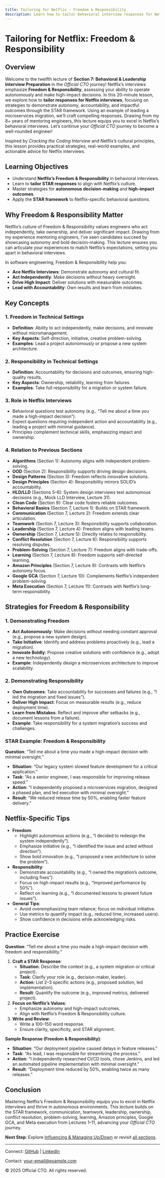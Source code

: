 ```yaml
---
title: Tailoring for Netflix - Freedom & Responsibility
description: Learn how to tailor behavioral interview responses for Netflix using the STAR framework, focusing on Freedom & Responsibility, with examples like leading a microservices migration.
---
```


# Tailoring for Netflix: Freedom & Responsibility

## Overview
Welcome to the twelfth lecture of **Section 7: Behavioral & Leadership Interview Preparation** in the *Official CTO* journey! Netflix’s interviews emphasize **Freedom & Responsibility**, assessing your ability to operate autonomously and make high-impact decisions. In this 20-minute lesson, we explore how to **tailor responses for Netflix interviews**, focusing on strategies to demonstrate autonomy, accountability, and impactful outcomes through the STAR framework. Using an example of leading a microservices migration, we’ll craft compelling responses. Drawing from my 8+ years of mentoring engineers, this lecture equips you to excel in Netflix’s behavioral interviews. Let’s continue your *Official CTO* journey to become a well-rounded engineer!

Inspired by *Cracking the Coding Interview* and Netflix’s cultural principles, this lesson provides practical strategies, real-world examples, and actionable advice for Netflix interviews.

## Learning Objectives
- Understand **Netflix’s Freedom & Responsibility** in behavioral interviews.
- Learn to **tailor STAR responses** to align with Netflix’s culture.
- Master strategies for **autonomous decision-making** and **high-impact outcomes**.
- Apply the **STAR framework** to Netflix-specific behavioral questions.

## Why Freedom & Responsibility Matter
Netflix’s culture of Freedom & Responsibility values engineers who act independently, take ownership, and deliver significant impact. Drawing from my experience mentoring engineers, I’ve seen candidates succeed by showcasing autonomy and bold decision-making. This lecture ensures you can articulate your experiences to match Netflix’s expectations, setting you apart in behavioral interviews.

In software engineering, Freedom & Responsibility help you:
- **Ace Netflix Interviews**: Demonstrate autonomy and cultural fit.
- **Act Independently**: Make decisions without heavy oversight.
- **Drive High Impact**: Deliver solutions with measurable outcomes.
- **Lead with Accountability**: Own results and learn from mistakes.

## Key Concepts
### 1. Freedom in Technical Settings
- **Definition**: Ability to act independently, make decisions, and innovate without micromanagement.
- **Key Aspects**: Self-direction, initiative, creative problem-solving.
- **Examples**: Lead a project autonomously or propose a new system architecture.

### 2. Responsibility in Technical Settings
- **Definition**: Accountability for decisions and outcomes, ensuring high-quality results.
- **Key Aspects**: Ownership, reliability, learning from failures.
- **Examples**: Take full responsibility for a migration or system failure.

### 3. Role in Netflix Interviews
- Behavioral questions test autonomy (e.g., “Tell me about a time you made a high-impact decision”).
- Expect questions requiring independent action and accountability (e.g., leading a project with minimal guidance).
- Principles complement technical skills, emphasizing impact and ownership.

### 4. Relation to Previous Sections
- **Algorithms** (Section 1): Autonomy aligns with independent problem-solving.
- **OOD** (Section 2): Responsibility supports driving design decisions.
- **Design Patterns** (Section 3): Freedom reflects innovative solutions.
- **Design Principles** (Section 4): Responsibility mirrors SOLID’s accountability.
- **HLD/LLD** (Sections 5–6): System design interviews test autonomous decisions (e.g., Mock LLD Interview, Lecture 31).
- **Clean Code** (Section 9): Clear code fosters reliable outcomes.
- **Behavioral Basics** (Section 7, Lecture 1): Builds on STAR framework.
- **Communication** (Section 7, Lecture 2): Freedom extends clear articulation.
- **Teamwork** (Section 7, Lecture 3): Responsibility supports collaboration.
- **Leadership** (Section 7, Lecture 4): Freedom aligns with leading teams.
- **Ownership** (Section 7, Lecture 5): Directly relates to responsibility.
- **Conflict Resolution** (Section 7, Lecture 6): Responsibility supports resolving disputes.
- **Problem-Solving** (Section 7, Lecture 7): Freedom aligns with trade-offs.
- **Learning** (Section 7, Lecture 8): Freedom supports self-directed learning.
- **Amazon Principles** (Section 7, Lecture 9): Contrasts with Netflix’s autonomy focus.
- **Google GCA** (Section 7, Lecture 10): Complements Netflix’s independent problem-solving.
- **Meta Execution** (Section 7, Lecture 11): Contrasts with Netflix’s long-term responsibility.

## Strategies for Freedom & Responsibility
### 1. Demonstrating Freedom
- **Act Autonomously**: Make decisions without needing constant approval (e.g., propose a new system design).
- **Take Initiative**: Identify and address problems proactively (e.g., lead a migration).
- **Innovate Boldly**: Propose creative solutions with confidence (e.g., adopt a new technology).
- **Example**: Independently design a microservices architecture to improve scalability.

### 2. Demonstrating Responsibility
- **Own Outcomes**: Take accountability for successes and failures (e.g., “I led the migration and fixed issues”).
- **Deliver High Impact**: Focus on measurable results (e.g., reduce deployment time).
- **Learn from Mistakes**: Reflect and improve after setbacks (e.g., document lessons from a failure).
- **Example**: Take responsibility for a system migration’s success and challenges.

### STAR Example: Freedom & Responsibility
**Question**: “Tell me about a time you made a high-impact decision with minimal oversight.”
- **Situation**: “Our legacy system slowed feature development for a critical application.”
- **Task**: “As a senior engineer, I was responsible for improving release speed.”
- **Action**: “I independently proposed a microservices migration, designed a phased plan, and led execution with minimal oversight.”
- **Result**: “We reduced release time by 50%, enabling faster feature delivery.”

## Netflix-Specific Tips
- **Freedom**:
  - Highlight autonomous actions (e.g., “I decided to redesign the system independently”).
  - Emphasize initiative (e.g., “I identified the issue and acted without direction”).
  - Show bold innovation (e.g., “I proposed a new architecture to solve the problem”).
- **Responsibility**:
  - Demonstrate accountability (e.g., “I owned the migration’s outcome, including fixes”).
  - Focus on high-impact results (e.g., “Improved performance by 50%”).
  - Reflect on learning (e.g., “I documented lessons to prevent future issues”).
- **General Tips**:
  - Avoid overemphasizing team reliance; focus on individual initiative.
  - Use metrics to quantify impact (e.g., reduced time, increased users).
  - Show confidence in decisions while acknowledging risks.

## Practice Exercise
**Question**: “Tell me about a time you made a high-impact decision with freedom and responsibility.”
1. **Craft a STAR Response**:
   - **Situation**: Describe the context (e.g., a system migration or critical project).
   - **Task**: Clarify your role (e.g., decision-maker, leader).
   - **Action**: List 2–3 specific actions (e.g., proposed solution, led implementation).
   - **Result**: Quantify the outcome (e.g., improved metrics, delivered project).
2. **Focus on Netflix’s Values**:
   - Emphasize autonomy and high-impact outcomes.
   - Align with Netflix’s Freedom & Responsibility culture.
3. **Write and Review**:
   - Write a 100–150 word response.
   - Ensure clarity, specificity, and STAR alignment.

**Sample Response (Freedom & Responsibility)**:
- **Situation**: “Our deployment pipeline caused delays in feature releases.”
- **Task**: “As lead, I was responsible for streamlining the process.”
- **Action**: “I independently researched CI/CD tools, chose Jenkins, and led an automated pipeline implementation with minimal oversight.”
- **Result**: “Deployment time reduced by 50%, enabling twice as many releases.”

## Conclusion
Mastering Netflix’s Freedom & Responsibility equips you to excel in Netflix interviews and thrive in autonomous environments. This lecture builds on the STAR framework, communication, teamwork, leadership, ownership, conflict resolution, problem-solving, learning, Amazon principles, Google GCA, and Meta execution from Lectures 1–11, advancing your *Official CTO* journey.

**Next Step**: Explore [Influencing & Managing Up/Down](/sections/behavioral/influencing-managing) or revisit [all sections](/sections/).

---

<footer>
  <p>Connect: <a href="https://github.com/your-profile">GitHub</a> | <a href="https://linkedin.com/in/your-profile">LinkedIn</a></p>
  <p>Contact: <a href="mailto:your-email@example.com">your-email@example.com</a></p>
  <p>&copy; 2025 Official CTO. All rights reserved.</p>
</footer>